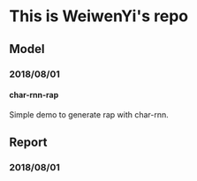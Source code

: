 # This is WeiwenYi's repo

## Model
### 2018/08/01
#### char-rnn-rap
Simple demo to generate rap with char-rnn.

## Report
### 2018/08/01